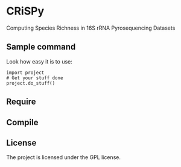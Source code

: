 # CRiSPy
Computing Species Richness in 16S rRNA Pyrosequencing Datasets

## Sample command
Look how easy it is to use:

    import project
    # Get your stuff done
    project.do_stuff()

## Require

## Compile


## License

The project is licensed under the GPL license.
